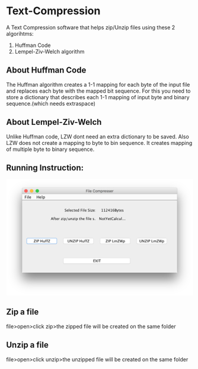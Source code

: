 # Text-Compression

A Text Compression software that helps zip/Unzip files using these 2 algorihtms:

1. Huffman Code
2. Lempel-Ziv-Welch algorithm

## About Huffman Code

The Huffman algorithm creates a 1-1 mapping for each byte of the input file 
and replaces each byte with the mapped bit sequence. For this you need 
to store a dictionary that describes each 1-1 mapping of input byte and
binary sequence.(which needs extraspace)

## About Lempel-Ziv-Welch

Unlike Huffman code, LZW dont need an extra dictionary to be saved. Also
LZW does not create a mapping to byte to bin sequence. It creates mapping
of multiple byte to binary sequence.

## Running Instruction:

![](TC_image.png)

## Zip a file
file>open>click zip>the zipped file will be created on the same folder


## Unzip a file
file>open>click unzip>the unzipped file will be created on the same folder

